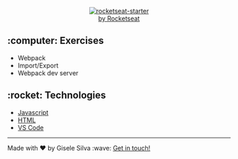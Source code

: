 <div id="readme" class="Box-body readme blob js-code-block-container">
    <article class="markdown-body entry-content p-3 p-md-6" itemprop="text">
      <p align="center">
        <a href="https://rocketseat.com.br/starter" rel="nofollow">
          <img alt="rocketseat-starter" src="https://github.com/gisabernardess/assets/blob/master/starter.png" style="max-width:100%;">
          <br>
          by Rocketseat
        </a>
      </p>
      <h2>
        :computer: Exercises
      </h2>
      <ul>
        <li>Webpack</li>
        <li>Import/Export</li>
        <li>Webpack dev server</li>
      </ul>
      <h2>
        :rocket: Technologies
      </h2>
      <ul>
        <li><a href="https://developer.mozilla.org/en-US/docs/Web/JavaScript/Guide" rel="nofollow">Javascript</a></li>
        <li><a href="https://developer.mozilla.org/en-US/docs/Web/HTML" rel="nofollow">HTML</a></li>
        <li><a href="https://code.visualstudio.com/" rel="nofollow">VS Code</a></li>
      </ul>
      <hr>
      <p>Made with ♥ by Gisele Silva :wave: <a href="https://www.linkedin.com/in/gisabernardess/" rel="nofollow">Get in touch!</a>
      </p>
  </article>
</div>
